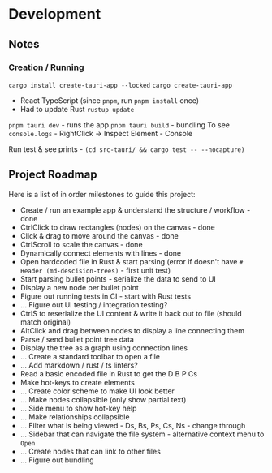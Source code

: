 # Development 
## Notes
### Creation / Running
`cargo install create-tauri-app --locked`
`cargo create-tauri-app` 
* React TypeScript (since `pnpm`, run `pnpm install` once)
* Had to update Rust `rustup update`

`pnpm tauri dev` - runs the app
`pnpm tauri build` - bundling
To see `console.logs` - RightClick -> Inspect Element - Console

Run test & see prints - `(cd src-tauri/ && cargo test -- --nocapture)`

## Project Roadmap
Here is a list of in order milestones to guide this project:
* Create / run an example app & understand the structure / workflow - done
* CtrlClick to draw rectangles (nodes) on the canvas  - done
* Click & drag to move around the canvas - done
* CtrlScroll to scale the canvas - done
* Dynamically connect elements with lines - done
* Open hardcoded file in Rust & start parsing (error if doesn't have `# Header (md-descision-trees)` - first unit test)
* Start parsing bullet points - serialize the data to send to UI
* Display a new node per bullet point
* Figure out running tests in CI - start with Rust tests
* ... Figure out UI testing / integration testing?
* CtrlS to reserialize the UI content & write it back out to file (should match original)
* AltClick and drag between nodes to display a line connecting them
* Parse / send bullet point tree data
* Display the tree as a graph using connection lines
* ... Create a standard toolbar to open a file
* ... Add markdown / rust / ts linters?
* Read a basic encoded file in Rust to get the D B P Cs
* Make hot-keys to create elements
* ... Create color scheme to make UI look better
* ... Make nodes collapsible (only show partial text)
* ... Side menu to show hot-key help
* ... Make relationships collapsible
* ... Filter what is being viewed - Ds, Bs, Ps, Cs, Ns - change through  
* ... Sidebar that can navigate the file system - alternative context menu to `Open`
* ... Create nodes that can link to other files
* ... Figure out bundling
